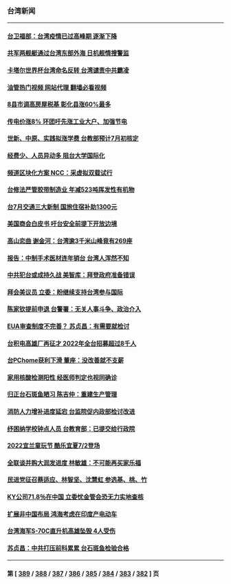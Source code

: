 ### 台湾新闻
---
#### [台卫福部：台湾疫情已过高峰期 逐渐下降](../../pages/ncid1349361/n13765605.md?06231645) 
#### [共军两舰艇通过台湾东部外海 日机舰情搜警监](../../pages/ncid1349361/n13765645.md?06231645) 
#### [卡塔尔世界杯台湾命名反转 台湾谴责中共霸凌](../../pages/ncid1349361/n13765273.md?06231645) 
#### [油管热门视频 网站代理 翻墙必看视频](http://209.222.30.114:81/youtube.html?06231645)
#### [8县市调高房屋税基 彰化县涨60%最多](../../pages/ncid1349361/n13765220.md?06231645) 
#### [传电价涨8% 环团吁先涨工业大户、加强节电](../../pages/ncid1349361/n13765221.md?06231645) 
#### [世新、中原、实践拟涨学费 台教部预计7月初核定](../../pages/ncid1349361/n13765224.md?06231645) 
#### [经费少、人员异动多 阻台大学国际化](../../pages/ncid1349361/n13765225.md?06231645) 
#### [频道区块化方案 NCC：采虚拟双载试行](../../pages/ncid1349361/n13765223.md?06231645) 
#### [台修法严管胶带制造业 年减523吨挥发性有机物](../../pages/ncid1349361/n13765214.md?06231645) 
#### [台7月交通三大新制 国旅住宿补助1300元](../../pages/ncid1349361/n13765215.md?06231645) 
#### [美国商会白皮书 吁台安全前提下开放边境](../../pages/ncid1349361/n13765177.md?06231645) 
#### [高山恋曲 谢金河：台湾逾3千米山峰竟有269座](../../pages/ncid1349361/n13765003.md?06231645) 
#### [报告：中制手术医材连年销台 台湾人浑然不知](../../pages/ncid1349361/n13765165.md?06231645) 
#### [中共犯台或成持久战 美智库：拜登政府准备错误](../../pages/ncid1349361/n13765163.md?06231645) 
#### [拜会美议员 立委：盼继续支持台湾参与国际](../../pages/ncid1349361/n13765169.md?06231645) 
#### [陈家钦提前申退 台警署：无关人事斗争、政治介入](../../pages/ncid1349361/n13765167.md?06231645) 
#### [EUA审查制度不完善？ 苏贞昌：有需要就检讨](../../pages/ncid1349361/n13765111.md?06231645) 
#### [台积电高雄厂再征才 2022年全台招募超过8千人](../../pages/ncid1349361/n13765143.md?06231645) 
#### [台PChome获利下滑 董座：没改善就不支薪](../../pages/ncid1349361/n13765145.md?06231645) 
#### [家用核酸检测阳性 经医师判定也视同确诊](../../pages/ncid1349361/n13765109.md?06231645) 
#### [归正台石斑鱼陋习 陈吉仲：重建生产管理](../../pages/ncid1349361/n13765149.md?06231645) 
#### [消防人力增补进度延宕 台监院促内政部检讨改进](../../pages/ncid1349361/n13765115.md?06231645) 
#### [纾困纳学校钟点人员 台教育部：已提交给行政院](../../pages/ncid1349361/n13765116.md?06231645) 
#### [2022宜兰童玩节 酷乐宜夏7/2登场](../../pages/ncid1349361/n13765067.md?06231645) 
#### [全联谈并购大润发进度 林敏雄：不可能再买家乐福](../../pages/ncid1349361/n13765092.md?06231645) 
#### [民进党征召蔡适应、林智坚、沈慧虹 参选基、桃、竹](../../pages/ncid1349361/n13765041.md?06231645) 
#### [KY公司71.8％在中国 立委忧金管会恐无力实地查核](../../pages/ncid1349361/n13765025.md?06231645) 
#### [扩展非中国布局 鸿海考虑在印度产电动车](../../pages/ncid1349361/n13765029.md?06231645) 
#### [台湾海军S-70C直升机高雄坠毁 4人受伤](../../pages/ncid1349361/n13765033.md?06231645) 
#### [苏贞昌：中共打压前科累累 台石斑鱼检验合格](../../pages/ncid1349361/n13764841.md?06231645) 

---
#### 第 [ [389](./389.md?06231645) / [388](./388.md?06231645) / [387](./387.md?06231645) / [386](./386.md?06231645) / [385](./385.md?06231645) / [384](./384.md?06231645) / [383](./383.md?06231645) / [382](./382.md?06231645) ] 页
